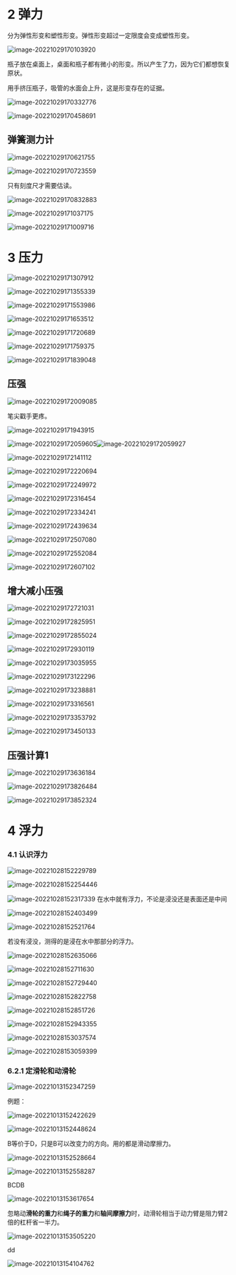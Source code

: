 # 2 弹力

分为弹性形变和塑性形变。弹性形变超过一定限度会变成塑性形变。

![image-20221029170103920](assets/image-20221029170103920.png)

瓶子放在桌面上，桌面和瓶子都有微小的形变。所以产生了力，因为它们都想恢复原状。

用手挤压瓶子，吸管的水面会上升，这是形变存在的证据。

![image-20221029170332776](assets/image-20221029170332776.png)

![image-20221029170458691](assets/image-20221029170458691.png)

## 弹簧测力计

![image-20221029170621755](assets/image-20221029170621755.png)

![image-20221029170723559](assets/image-20221029170723559.png)

只有刻度尺才需要估读。

![image-20221029170832883](assets/image-20221029170832883.png)

![image-20221029171037175](assets/image-20221029171037175.png)

![image-20221029171009716](assets/image-20221029171009716.png)

# 3 压力

![image-20221029171307912](assets/image-20221029171307912.png)

![image-20221029171355339](assets/image-20221029171355339.png)

![image-20221029171553986](assets/image-20221029171553986.png)

![image-20221029171653512](assets/image-20221029171653512.png)

![image-20221029171720689](assets/image-20221029171720689.png)

![image-20221029171759375](assets/image-20221029171759375.png)

![image-20221029171839048](assets/image-20221029171839048.png)

## 压强

![image-20221029172009085](assets/image-20221029172009085.png)

笔尖戳手更疼。

![image-20221029171943915](assets/image-20221029171943915.png)

![image-20221029172059605](assets/image-20221029172059605.png)![image-20221029172059927](assets/image-20221029172059927.png)

![image-20221029172141112](assets/image-20221029172141112.png)

![image-20221029172220694](assets/image-20221029172220694.png)

![image-20221029172249972](assets/image-20221029172249972.png)

![image-20221029172316454](assets/image-20221029172316454.png)

![image-20221029172334241](assets/image-20221029172334241.png)

![image-20221029172439634](assets/image-20221029172439634.png)

![image-20221029172507080](assets/image-20221029172507080.png)

![image-20221029172552084](assets/image-20221029172552084.png)

![image-20221029172607102](assets/image-20221029172607102.png)

## 增大减小压强

![image-20221029172721031](assets/image-20221029172721031.png)

![image-20221029172825951](assets/image-20221029172825951.png)

![image-20221029172855024](assets/image-20221029172855024.png)

![image-20221029172930119](assets/image-20221029172930119.png)

![image-20221029173035955](assets/image-20221029173035955.png)

![image-20221029173122296](assets/image-20221029173122296.png)

![image-20221029173238881](assets/image-20221029173238881.png)

![image-20221029173316561](assets/image-20221029173316561.png)

![image-20221029173353792](assets/image-20221029173353792.png)

![image-20221029173450133](assets/image-20221029173450133.png)

## 压强计算1

![image-20221029173636184](assets/image-20221029173636184.png)

![image-20221029173826484](assets/image-20221029173826484.png)

![image-20221029173852324](assets/image-20221029173852324.png)



# 4 浮力

### 4.1 认识浮力

![image-20221028152229789](assets/image-20221028152229789.png)

![image-20221028152254446](assets/image-20221028152254446.png)

![image-20221028152317339](assets/image-20221028152317339.png)
在水中就有浮力，不论是浸没还是表面还是中间

![image-20221028152403499](assets/image-20221028152403499.png)

![image-20221028152521764](assets/image-20221028152521764.png)

若没有浸没，测得的是浸在水中那部分的浮力。

![image-20221028152635066](assets/image-20221028152635066.png)

![image-20221028152711630](assets/image-20221028152711630.png)

![image-20221028152729440](assets/image-20221028152729440.png)

![image-20221028152822758](assets/image-20221028152822758.png)

![image-20221028152851726](assets/image-20221028152851726.png)

![image-20221028152943355](assets/image-20221028152943355.png)

![image-20221028153037574](assets/image-20221028153037574.png)

![image-20221028153059399](assets/image-20221028153059399.png)



### 6.2.1 定滑轮和动滑轮

![image-20221013152347259](assets/image-20221013152347259.png)

例题：

![image-20221013152422629](assets/image-20221013152422629.png)

![image-20221013152448624](assets/image-20221013152448624.png)

B等价于D，只是B可以改变力的方向。用的都是滑动摩擦力。

![image-20221013152528664](assets/image-20221013152528664.png)

![image-20221013152558287](assets/image-20221013152558287.png)

BCDB





![image-20221013153617654](assets/image-20221013153617654.png)

忽略动**滑轮的重力**和**绳子的重力**和**轴间摩擦力**时，动滑轮相当于动力臂是阻力臂2倍的杠杆省一半力。

![image-20221013153505220](assets/image-20221013153505220.png)

dd

![image-20221013154104762](assets/image-20221013154104762.png)

